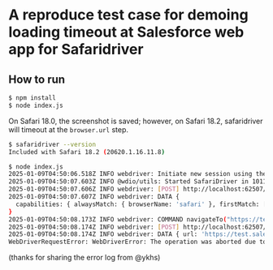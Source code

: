 # A reproduce test case for demoing loading timeout at Salesforce web app for Safaridriver

## How to run

```sh
$ npm install
$ node index.js
```

On Safari 18.0, the screenshot is saved; however, on Safari 18.2, safaridriver will timeout at the `browser.url` step.

```sh
$ safaridriver --version
Included with Safari 18.2 (20620.1.16.11.8)

$ node index.js
2025-01-09T04:50:06.518Z INFO webdriver: Initiate new session using the WebDriver protocol
2025-01-09T04:50:07.603Z INFO @wdio/utils: Started SafariDriver in 1011ms on port 62507
2025-01-09T04:50:07.606Z INFO webdriver: [POST] http://localhost:62507/session
2025-01-09T04:50:07.607Z INFO webdriver: DATA {
  capabilities: { alwaysMatch: { browserName: 'safari' }, firstMatch: [ {} ] }
}
2025-01-09T04:50:08.173Z INFO webdriver: COMMAND navigateTo("https://test.salesforce.com/")
2025-01-09T04:50:08.174Z INFO webdriver: [POST] http://localhost:62507/session/EC90A59F-E53D-4B5C-A58F-5B733BCD3C28/url
2025-01-09T04:50:08.174Z INFO webdriver: DATA { url: 'https://test.salesforce.com/' }
WebDriverRequestError: WebDriverError: The operation was aborted due to timeout when running "http://localhost:62507/session/EC90A59F-E53D-4B5C-A58F-5B733BCD3C28/url" with method "POST" and args "{"url":"https://test.salesforce.com/"}"
```

(thanks for sharing the error log from @ykhs)
